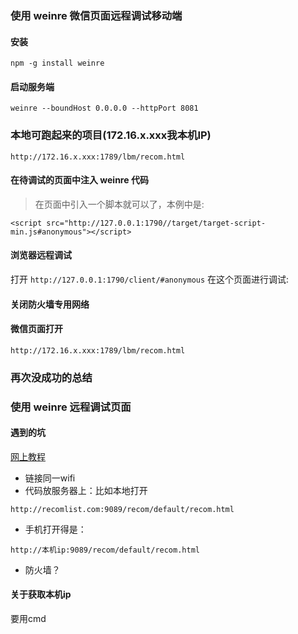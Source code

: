 ### 使用 weinre 微信页面远程调试移动端
#### 安装
```
npm -g install weinre
```
#### 启动服务端
```
weinre --boundHost 0.0.0.0 --httpPort 8081
```
### 本地可跑起来的项目(172.16.x.xxx我本机IP)
```
http://172.16.x.xxx:1789/lbm/recom.html
```
#### 在待调试的页面中注入 weinre 代码
> 在页面中引入一个脚本就可以了，本例中是:
```
<script src="http://127.0.0.1:1790//target/target-script-min.js#anonymous"></script>
```
#### 浏览器远程调试
打开 ```http://127.0.0.1:1790/client/#anonymous``` 在这个页面进行调试:
#### 关闭防火墙专用网络
#### 微信页面打开
```
http://172.16.x.xxx:1789/lbm/recom.html
```

### 再次没成功的总结
### 使用 weinre 远程调试页面
#### 遇到的坑

[网上教程](https://mozillazg.com/2015/11/how-to-debug-wechat-web-page-with-weinre.html)
- 链接同一wifi
- 代码放服务器上：比如本地打开
```
http://recomlist.com:9089/recom/default/recom.html
```
- 手机打开得是：
```
http://本机ip:9089/recom/default/recom.html
```
- 防火墙？
#### 关于获取本机ip
要用cmd